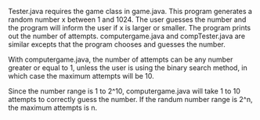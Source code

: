 Tester.java requires the game class in game.java. This program generates a random number x between 1 and 1024. The user guesses the number and the program will inform the user if x is larger or smaller. The program prints out the number of attempts.
computergame.java and compTester.java are similar excepts that the program chooses and guesses the number.

With computergame.java, the number of attempts can be any number greater or equal to 1, unless the user is using the binary search method, in which case the  maximum attempts will be 10. 

Since the number range is 1 to 2^10, computergame.java will take 1 to 10 attempts to correctly guess the number. 
If the randum number range is 2^n, the maximum attempts is n.

